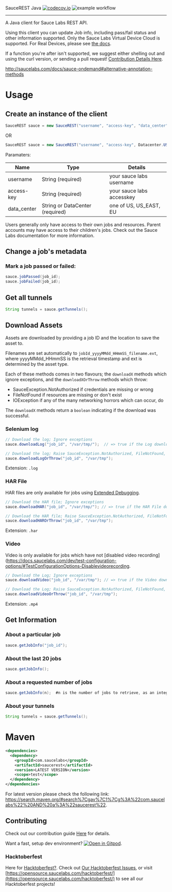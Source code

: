 SauceREST Java [![codecov.io](https://codecov.io/github/saucelabs/saucerest-java/coverage.svg?branch=master)](https://codecov.io/github/saucelabs/saucerest-java?branch=master)
![example workflow](https://github.com/saucelabs/saucerest-java/actions/workflows/java-ci.yml/badge.svg)

---

A Java client for Sauce Labs REST API.

Using this client you can update Job info, including pass/fail status and other information supported.  Only the Sauce Labs Virtual Device Cloud is supported.  For Real Devices, please see [the docs](https://api.testobject.com/).

If a function you're after isn't supported, we suggest either shelling out and using the curl version, _or_ sending a pull request!  [Contribution Details Here](https://github.com/saucelabs/saucerest-java/blob/master/CONTRIBUTING.md).

<http://saucelabs.com/docs/sauce-ondemand#alternative-annotation-methods>

# Usage
## Create an instance of the client
```java
SauceREST sauce = new SauceREST("username", "access-key", "data_center");
```
OR
```java
SauceREST sauce = new SauceREST("username", "access-key", Datacenter.US);
```
Paramaters:

| Name        | Type                            | Details                  |
| ----------- |---------------------------------|--------------------------|
| username    | String (required)               | your sauce labs username |
| access-key  | String (required)               | your sauce labs accesskey |
| data_center  | String or DataCenter (required) | one of US, US_EAST, EU  |



Users generally only have access to their own jobs and resources.  Parent accounts may have access to their children's jobs.  Check out the Sauce Labs documentation for more information.

## Change a job's metadata
### Mark a job passed or failed:
```java
sauce.jobPassed(job_id);
sauce.jobFailed(job_id);
```

## Get all tunnels

```java
String tunnels = sauce.getTunnels();
```

## Download Assets
Assets are downloaded by providing a job ID and the location to save the asset to.

Filenames are set automatically to `jobId_yyyyMMdd_HHmmSS_filename.ext`, where yyyyMMdd_HHmmSS is the retrieval timestamp and ext is determined by the asset type.

Each of these methods comes in two flavours; the `downloadX` methods which ignore exceptions, and the `downloadXOrThrow` methods which throw:
 * SauceException.NotAuthorized if credentials are missing or wrong
 * FileNotFound if resources are missing or don't exist
 * IOException if any of the many networking horrors which can occur, do

The `downloadX` methods return a `boolean` indicating if the download was successful.
### Selenium log

```java
// Download the log; Ignore exceptions
sauce.downloadLog("job_id", "/var/tmp/");  // => true if the Log downloads correctly

// Download the log; Raise SauceException.NotAuthorized, FileNotFound, IOException
sauce.downloadLogOrThrow("job_id", "/var/tmp");
```

Extension: `.log`

### HAR File
HAR files are only available for jobs using [Extended Debugging](https://docs.saucelabs.com/insights/debug/).

```java
// Download the HAR file; Ignore exceptions
sauce.downloadHAR("job_id", "/var/tmp/"); // => true if the HAR File downloads correctly

// Download the HAR file; Raise SauceException.NotAuthorized, FileNotFound, IOException
sauce.downloadHAROrThrow("job_id", "/var/tmp");
```

Extension: `.har`

### Video
Video is only available for jobs which have not [disabled video recording](https://docs.saucelabs.com/dev/test-configuration-options/#TestConfigurationOptions-Disablevideorecording.

```java
// Download the Log; Ignore exceptions
sauce.downloadVideo("job_id", "/var/tmp"); // => true if the Video downloads correctly

// Download the Log; Raise SauceException.NotAuthorized, FileNotFound, IOException
sauce.downloadVideoOrThrow("job_id", "/var/tmp");
```

Extension: `.mp4`

## Get Information
### About a particular job
```java
sauce.getJobInfo("job_id");
```

### About the last 20 jobs
```java
sauce.getJobInfo();
```

### About a requested number of jobs
```java
sauce.getJobInfo(n);  #n is the number of jobs to retrieve, as an integer
```

### About your tunnels
```java
String tunnels = sauce.getTunnels();
```

# Maven

```xml
<dependencies>
  <dependency>
    <groupId>com.saucelabs</groupId>
    <artifactId>saucerest</artifactId>
    <version>LATEST VERSION</version>
    <scope>test</scope>
  </dependency>
</dependencies>
```

For latest version please check the following link: https://search.maven.org/#search%7Cgav%7C1%7Cg%3A%22com.saucelabs%22%20AND%20a%3A%22saucerest%22.


## Contributing
Check out our contribution guide [Here](CONTRIBUTING.md) for details.

Want a fast, setup dev environment?  [![Open in Gitpod](https://gitpod.io/button/open-in-gitpod.svg)](https://gitpod.io/#https://github.com/saucelabs/saucerest-java).

### Hacktoberfest
Here for [Hacktoberfest?](https://hacktoberfest.com/).  Check out [Our Hacktoberfest Issues](https://github.com/saucelabs/saucerest-java/issues?q=is%3Aissue+is%3Aopen+label%3Ahacktoberfest), or visit [https://opensource.saucelabs.com/hacktoberfest/](https://opensource.saucelabs.com/hacktoberfest/) to see all our Hacktoberfest projects!